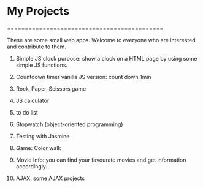 # My Projects

============================================

These are some small web apps. Welcome to everyone who are interested and contribute to them.

1) Simple JS clock
   purpose: show a clock on a HTML page by using some simple JS functions.
   
2) Countdown timer
    vanilla JS version: count down 1min

3) Rock_Paper_Scissors game

4) JS calculator

5) to do list

6) Stopwatch (object-oriented programming)

7) Testing with Jasmine

8) Game: Color walk

9) Movie Info: you can find your favourate movies and get information accordingly.

10) AJAX: some AJAX projects
